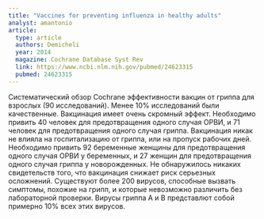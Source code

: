 ```yaml
---
title: "Vaccines for preventing influenza in healthy adults"
analyst: amantonio
article:
  type: article
  authors: Demicheli
  year: 2014
  magazine: Cochrane Database Syst Rev
  link: https://www.ncbi.nlm.nih.gov/pubmed/24623315
  pubmed: 24623315
---
```


Систематический обзор Cochrane эффективности вакцин от гриппа для взрослых (90 исследований). Менее 10% исследований были качественные.
Вакцинация имеет очень скромный эффект. Необходимо привить 40 человек для предотвращения одного случая ОРВИ, и 71 человек для предотвращения одного случая гриппа. Вакцинация никак не влияла на госпитализацию от гриппа, или на пропуск рабочих дней. Необходимо привить 92 беременные женщины для предотвращения одного случая ОРВИ у беременных, и 27 женщин для предотвращения одного случая гриппа у новорожденных.
Не обнаружилось никаких свидетельств того, что вакцинация снижает риск серьезных осложнений.
Существуют более 200 вирусов, способные вызвать симптомы, похожие на грипп, и которые невозможно различить без лабораторной проверки. Вирусы гриппа А и В представлют собой примерно 10% всех этих вирусов.
